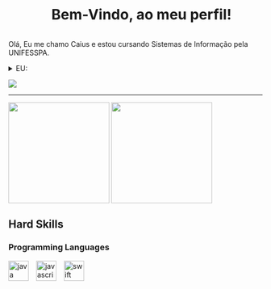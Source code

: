 <!--título-->
<div id="user-content-toc">
  <ul align="center">
    <summary><h1 style="display: inline-block">Bem-Vindo, ao meu perfil!</h1></summary>
</div>

<!-- Presentation -->
<p>
  Olá, Eu me chamo Caius e estou cursando Sistemas de Informação pela UNIFESSPA.
</p>

<!-- Dropdown -->
<details>
  <summary>EU: </summary>

  - Tenho 19 anos, sou de Marabá/PA, faço sistemas de informação na Universidade Federal do Sul e Sudesde do Pará(UNIFESSPA). Tenho contato com algumas linguagens de programação, como: Java, JavaScript, Python, Swift, C. 

  - Gosto muito de praticar esportes(atualmente jogo vôlei), e gosto bastante de animes, filmes e jogos. \o/
</details>

<!-- Links -->
 <a href="https://www.instagram.com/caius.ribeiro00?utm_source=ig_web_button_share_sheet&igsh=ZDNlZDc0MzIxNw==" target="_blank"><img src="https://img.shields.io/badge/-Instagram-%23E4405F?style=for-the-badge&logo=instagram&logoColor=8134af&color=black" target="_blank">  </a>

***

<!-- GithubStats -->
<div align=left>
  <img height=200 align="center" src="https://github-readme-stats.vercel.app/api?username=CaiuUs&theme=github_dark&hide_border=false&include_all_commits=false&count_private=false&show_icons=true&line_height=29&locale=pt-br&rank_icon=github">
  <img height=200 align="center" src="https://github-readme-stats.vercel.app/api/top-langs/?username=CaiuUs&theme=github_dark&hide_border=false&include_all_commits=false&count_private=false&layout=donut">
</div>


## Hard Skills

<!-- Skills: Programming Languages -->
  <div align="left">
  <h3>Programming Languages</h3>
  <img src="https://cdn.jsdelivr.net/gh/devicons/devicon/icons/java/java-original.svg" height="40" alt="java logo"  />
  <img width="7" />
  <img src="https://cdn.jsdelivr.net/gh/devicons/devicon/icons/javascript/javascript-original.svg" height="40" alt="javascript logo"  />
  <img width="7" />
  <img src="https://cdn.jsdelivr.net/gh/devicons/devicon/icons/swift/swift-original.svg" height="40" alt="swift logo"  />
  <img width="7" />
</div>

